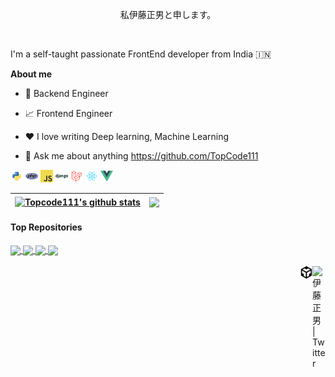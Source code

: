 <p align="center">私伊藤正男と申します。</p>

<br />

I'm a self-taught passionate FrontEnd developer from India 🇮🇳

**About me**

- 💼 Backend Engineer

- 📈 Frontend Engineer

- ❤️ I love writing Deep learning, Machine Learning

- 💬 Ask me about anything https://github.com/TopCode111

<code><img height="20" src="https://raw.githubusercontent.com/github/explore/80688e429a7d4ef2fca1e82350fe8e3517d3494d/topics/python/python.png"></code>
<code><img height="20" src="https://raw.githubusercontent.com/github/explore/80688e429a7d4ef2fca1e82350fe8e3517d3494d/topics/php/php.png"></code>
<code><img height="20" src="https://raw.githubusercontent.com/github/explore/80688e429a7d4ef2fca1e82350fe8e3517d3494d/topics/javascript/javascript.png"></code>
<code><img height="20" src="https://raw.githubusercontent.com/github/explore/80688e429a7d4ef2fca1e82350fe8e3517d3494d/topics/django/django.png"></code>
<code><img height="20" src="https://raw.githubusercontent.com/github/explore/80688e429a7d4ef2fca1e82350fe8e3517d3494d/topics/laravel/laravel.png"></code>
<code><img height="20" src="https://raw.githubusercontent.com/github/explore/80688e429a7d4ef2fca1e82350fe8e3517d3494d/topics/react/react.png"></code>
<code><img height="20" src="https://raw.githubusercontent.com/github/explore/5c058a388828bb5fde0bcafd4bc867b5bb3f26f3/topics/vue/vue.png"></code>
 


| <a href="https://github.com/Topcode111/github-readme-stats"><img align="center" src="https://github-readme-stats.vercel.app/api?username=Topcode111&show_icons=true&include_all_commits=true&theme=buefy&hide_border=true" alt="Topcode111's github stats" /></a> | <a href="https://github.com/Topcode111/github-readme-stats"><img align="center" src="https://github-readme-stats.vercel.app/api/top-langs/?username=Topcode111&layout=compact&theme=buefy&hide_border=true" /></a> |
| ------------- | ------------- |

#### Top Repositories


<a href="https://github.com/Topcode111/Azure-django">
  <img align="center" src="https://github-readme-stats.vercel.app/api/pin/?username=Topcode111&repo=Azure-django&theme=buefy" />
</a>
<a href="https://github.com/Topcode111/Django-ReactJS">
  <img align="center" src="https://github-readme-stats.vercel.app/api/pin/?username=Topcode111&repo=Django-ReactJS&theme=buefy" />
</a>
<a href="https://github.com/Topcode111/NLP-app">
  <img align="center" src="https://github-readme-stats.vercel.app/api/pin/?username=Topcode111&repo=NLP-app&theme=buefy" />
</a>
<a href="https://github.com/Topcode111/NLP-app">
  <img align="center" src="https://github-readme-stats.vercel.app/api/pin/?username=Topcode111&repo=Image-Opencv&theme=buefy" />
</a>

<br />
<br />

<a href="https://twitter.com/Topcode111">
  <img align="right" alt="伊藤 正男 | Twitter" width="21px" src="https://raw.githubusercontent.com/Topcode111/Topcode111/master/assets/twitter.svg" />
</a>
<a href="https://www.linkedin.com/in/masao-ito-340539192">
  <img align="right" alt="伊藤 正男 | Linkedin" width="20px" src="https://raw.githubusercontent.com/anuraghazra/anuraghazra/master/assets/codesandbox.svg" />
</a>
